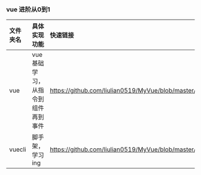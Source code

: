 ﻿
### vue 进阶从0到1
|文件夹名|具体实现功能|快速链接|
|:---|:---|:---|
|vue|vue基础学习，从指令到组件再到事件|https://github.com/liulian0519/MyVue/blob/master/vue/index.html|
|vuecli|脚手架，学习ing|https://github.com/liulian0519/MyVue/blob/master/vuecli/vuecliTest/index.html|
	

